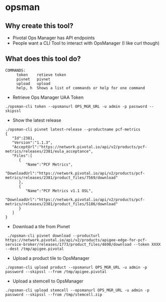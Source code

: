 # opsman

## Why create this tool?

* Pivotal Ops Manager has API endpoints
* People want a CLI Tool to interact with OpsManager (I like curl though)

## What does this tool do?

```
COMMANDS:
     token    retieve token
     pivnet   pivnet
     upload   upload
     help, h  Shows a list of commands or help for one command
```

* Retrieve Ops Manager UAA Token

```
./opsman-cli token --opsmanurl OPS_MGR_URL -u admin -p password --skipssl
```
* Show the latest release

```
./opsman-cli pivnet latest-release --productname pcf-metrics
{  
   "Id":2381,
   "Version":"1.1.3",
   "AcceptUrl":"https://network.pivotal.io/api/v2/products/pcf-metrics/releases/2381/eula_acceptance",
   "Files":[  
      {  
         "Name":"PCF Metrics",
         "DownloadUrl":"https://network.pivotal.io/api/v2/products/pcf-metrics/releases/2381/product_files/7569/download"
      },
      {  
         "Name":"PCF Metrics v1.1 OSL",
         "DownloadUrl":"https://network.pivotal.io/api/v2/products/pcf-metrics/releases/2381/product_files/5186/download"
      }
   ]
}
```
* Download a tile from Pivnet

```
 ./opsman-cli pivnet download --producturl https://network.pivotal.io/api/v2/products/apigee-edge-for-pcf-service-broker/releases/1773/product_files/4698/download --token XXXX --dest /tmp/apigee.pivotal
```

* Upload a product tile to OpsManager

```
./opsman-cli upload product --opsmanurl OPS_MGR_URL -u admin -p password --skipssl --from /tmp/apigee.pivotal
```

* Upload a stemcell to OpsManager

```
./opsman-cli upload stemcell --opsmanurl OPS_MGR_URL -u admin -p password --skipssl --from /tmp/stemcell.zip
```
